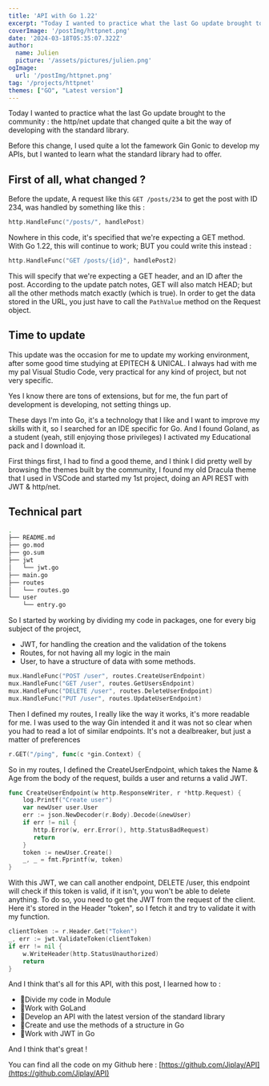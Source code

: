 ```yaml
---
title: 'API with Go 1.22'
excerpt: "Today I wanted to practice what the last Go update brought to the community :  the http/net update that changed quite a bit the way of developing with the standard library"
coverImage: '/postImg/httpnet.png'
date: '2024-03-18T05:35:07.322Z'
author:
  name: Julien
  picture: '/assets/pictures/julien.png'
ogImage:
  url: '/postImg/httpnet.png'
tag: '/projects/httpnet'
themes: ["GO", "Latest version"]
---
```


Today I wanted to practice what the last Go update brought to the community :  the http/net update that changed quite a bit the way of developing with the standard library.

Before this change, I used quite a lot the famework Gin Gonic to develop my APIs, but I wanted to learn what the standard library had to offer.

## First of all, what changed ? 

Before the update, A request like this `GET /posts/234` to get the post with ID 234, was handled by something like this : 

```go
http.HandleFunc("/posts/", handlePost)
```

Nowhere in this code, it's specified that we're expecting a GET method. With Go 1.22, this will continue to work; BUT you could write this instead :

```go
http.HandleFunc("GET /posts/{id}", handlePost2)
```

This will specify that we're expecting a GET header, and an ID after the post. According to the update patch notes, GET will also match HEAD; but all the other methods match exactly (which is true).
In order to get the data stored in the URL, you just have to call the ```PathValue``` method on the Request object.

## Time to update

This update was the occasion for me to update my working environment, after some good time studying at EPITECH & UNICAL. I always had with me my pal Visual Studio Code, very practical for any kind of project, but not very specific. 

Yes I know there are tons of extensions, but for me, the fun part of development is developing, not setting things up.

These days I'm into Go, it's a technology that I like and I want to improve my skills with it, so I searched for an IDE specific for Go. And I found Goland, as a student (yeah, still enjoying those privileges) I activated my Educational pack and I download it.

First things first, I had to find a good theme, and I think I did pretty well by browsing the themes built by the community, I found my old Dracula theme that I used in VSCode and started my 1st project, doing an API REST with JWT & http/net.

## Technical part 

```bash
.
├── README.md
├── go.mod
├── go.sum
├── jwt
│   └── jwt.go
├── main.go
├── routes
│   └── routes.go
└── user
    └── entry.go
```

So I started by working by dividing my code in packages, one for every big subject of the project, 
* JWT, for handling the creation and the validation of the tokens
* Routes, for not having all my logic in the main
* User, to have a structure of data with some methods.

```go
mux.HandleFunc("POST /user", routes.CreateUserEndpoint)  
mux.HandleFunc("GET /user", routes.GetUsersEndpoint)  
mux.HandleFunc("DELETE /user", routes.DeleteUserEndpoint)  
mux.HandleFunc("PUT /user", routes.UpdateUserEndpoint)
```

Then I defined my routes, I really like the way it works, it's more readable for me. I was used to the way Gin intended it and it was not so clear when you had to read a lot of similar endpoints. It's not a dealbreaker, but just a matter of preferences

```go
r.GET("/ping", func(c *gin.Context) {
```


So in my routes, I defined the CreateUserEndpoint, which takes the Name & Age from the body of the request, builds a user and returns a valid JWT.

```go
func CreateUserEndpoint(w http.ResponseWriter, r *http.Request) {  
    log.Printf("Create user")  
    var newUser user.User  
    err := json.NewDecoder(r.Body).Decode(&newUser)  
    if err != nil {  
       http.Error(w, err.Error(), http.StatusBadRequest)  
       return  
    }  
    token := newUser.Create()  
    _, _ = fmt.Fprintf(w, token)  
}
```

With this JWT, we can call another endpoint, DELETE /user, this endpoint will check if this token is valid, if it isn't, you won't be able to delete anything. To do so, you need to get the JWT from the request of the client. Here it's stored in the Header "token", so I fetch it and try to validate it with my function.

```go
clientToken := r.Header.Get("Token")  
_, err := jwt.ValidateToken(clientToken)  
if err != nil {  
    w.WriteHeader(http.StatusUnauthorized)  
    return  
}
```

And I think that's all for this API, with this post, I learned how to : 
*  📍Divide my code in Module
*  📍Work with GoLand
*  📍Develop an API with the latest version of the standard library
*  📍Create and use the methods of a structure in Go
*  📍Work with JWT in Go

And I think that's great ! 

You can find all the code on my Github here : [https://github.com/Jiplay/API](https://github.com/Jiplay/API)